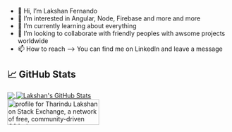 - 👋 Hi, I’m Lakshan Fernando
- 👀 I’m interested in Angular, Node, Firebase and more and more
- 🌱 I’m currently learning about everything
- 💞️ I’m looking to collaborate with friendly peoples with awsome projects worldwide
- 📫 How to reach --> You can find me on LinkedIn and leave a message 

## &#x1f4c8; GitHub Stats

<a href="https://github.com/LakshanFernando">
  <img align="center" src="https://github-readme-stats.vercel.app/api/top-langs/?username=LakshanFernando&hide=java,html,tex&title_color=ffffff&text_color=c9cacc&icon_color=2bbc8a&bg_color=1d1f21&langs_count=3" />
</a>
<a href="https://github.com/MartinHeinz/LakshanFernando">
  <img align="center" src="https://github-readme-stats.vercel.app/api?username=LakshanFernando&show_icons=true&line_height=27&count_private=true&title_color=ffffff&text_color=c9cacc&icon_color=2bbc8a&bg_color=1d1f21" alt="Lakshan's GitHub Stats" />
</a>
  

<!-- links to social media icons -->

<!-- icons with padding -->

[1.1]: http://i.imgur.com/tXSoThF.png (twitter icon with padding)
[2.1]: http://i.imgur.com/0o48UoR.png (github icon with padding)

<!-- icons without padding -->

[1.2]: http://i.imgur.com/wWzX9uB.png (twitter icon without padding)
[2.2]: http://i.imgur.com/9I6NRUm.png (github icon without padding)
[3.2]: https://raw.githubusercontent.com/MartinHeinz/MartinHeinz/master/linkedin-3-16.png (LinkedIn icon without padding)


<!-- links to your social media accounts -->

[1]: https://twitter.com/mttlfernando
[2]: https://github.com/lakshanfernando
[3]: https://www.linkedin.com/in/tharindu-lakshan/


<!---
LakshanFernando/LakshanFernando is a ✨ special ✨ repository because its `README.md` (this file) appears on your GitHub profile.
You can click the Preview link to take a look at your changes.
--->

<br>
<a href="https://stackexchange.com/users/15568471/tharindu-lakshan"><img src="https://stackexchange.com/users/flair/15568471.png" width="208" height="58" alt="profile for Tharindu Lakshan on Stack Exchange, a network of free, community-driven Q&amp;A sites" title="profile for Tharindu Lakshan on Stack Exchange, a network of free, community-driven Q&amp;A sites" /></a>

